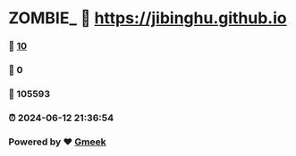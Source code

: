 # ZOMBIE_ :link: https://jibinghu.github.io 
### :page_facing_up: [10](https://jibinghu.github.io/tag.html) 
### :speech_balloon: 0 
### :hibiscus: 105593 
### :alarm_clock: 2024-06-12 21:36:54 
### Powered by :heart: [Gmeek](https://github.com/Meekdai/Gmeek)
